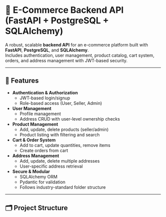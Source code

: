 # 🛒 E-Commerce Backend API (FastAPI + PostgreSQL + SQLAlchemy)

A robust, scalable **backend API** for an e-commerce platform built with **FastAPI**, **PostgreSQL**, and **SQLAlchemy**.  
Includes authentication, user management, product catalog, cart system, orders, and address management with JWT-based security.

---

## 🚀 Features

- **Authentication & Authorization**
  - JWT-based login/signup
  - Role-based access (User, Seller, Admin)
- **User Management**
  - Profile management
  - Address CRUD with user-level ownership checks
- **Product Management**
  - Add, update, delete products (seller/admin)
  - Product listing with filtering and search
- **Cart & Order System**
  - Add to cart, update quantities, remove items
  - Create orders from cart
- **Address Management**
  - Add, update, delete multiple addresses
  - User-specific address retrieval
- **Secure & Modular**
  - SQLAlchemy ORM
  - Pydantic for validation
  - Follows industry-standard folder structure

---

## 🗂 Project Structure
